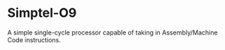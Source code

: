 # Simptel-O9

A simple single-cycle processor capable of taking in Assembly/Machine Code instructions. 
